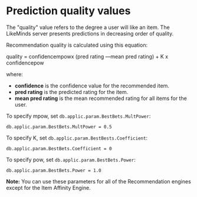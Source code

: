 # Prediction quality values

The "quality" value refers to the degree a user will like an item. The LikeMinds server presents predictions in decreasing order of quality.

Recommendation quality is calculated using this equation:

quality = confidencempowx \(pred rating —mean pred rating\) + K x confidencepow

where:

-   **confidence** is the confidence value for the recommended item.
-   **pred rating** is the predicted rating for the item.
-   **mean pred rating** is the mean recommended rating for all items for the user.

To specify mpow, set `db.applic.param.BestBets.MultPower`:

```
db.applic.param.BestBets.MultPower = 0.5
```

To specify K, set `db.applic.param.BestBests.Coefficient`:

```
db.applic.param.BestBets.Coefficient = 0
```

To specify pow, set `db.applic.param.BestBets.Power`:

```
db.applic.param.BestBets.Power = 1.0
```

**Note:** You can use these parameters for all of the Recommendation engines except for the Item Affinity Engine.


